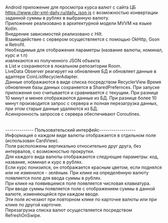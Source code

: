 Android приложение для просмотра курса валют с сайта  ЦБ
https://www.cbr-xml-daily.ru/daily_json.js 
с возможностью конвертации заданной суммы в рублях в выбранную валюту. <br />
Приложение реализовано в архитектурной модели MVVM на языке Kotlin. <br />
Внедрение зависимостей реализовано с Hilt. <br />
Взаимодействие с сервером осуществляется с помощью OkHttp, Gson и Retrofit. <br />
Необходимые для отображения параметры (название валюты, номинал, курс и т.п) <br />
извлекаются из полученного JSON объекта <br />
в List<Coin> и сохраняются в локальном репозитории Room. <br />
LiveData Observer реагирует на обновления БД и обновляет данные в адаптере CoinListRecyclerAdapter. <br />
Данные отображаются в виде списка посредством RecyclerView
Время обновления базы данных сохраняется в SharedPrefernces. При запуске приложения оно считывается и сравнивается
с текущим. При разнице 10 минут и менее отображаются данные из БД. 
При разнице более 10 минут производится запрос с сервера и полная перезагрузка данных,
при этом старые данные удаляются из БД.  <br />
Асинхронность запросов с сервера обеспечивают Coroutines. <br />
   <br />
   <br />
-------------- Пользовательский интерфейс------------------ <br />
Информация о каждом виде валюты отображается в отдельном поле (использован CardView). <br />
Поля расположены вертикально относительно друг друга, без интервалов, с возможностью прокрутки. <br />
Для каждого вида валюты отображаются следующие параметры: код, название, номинал и курс в рублях. <br />
Если курс понизился, он отображается красным цветом, если поднялся или не изменился - зелёным.
При клике на определённую валюту появляется поле для ввода суммы в рублях. <br />
При клике на появившемся поле появляется числовая клавиатура. <br />
При вводе суммы появляется поле с отображением суммы в данной валюте, изменяющейся при каждом вводе. <br />
Эти поля исчезают при повторном клике по карточке валюты или при клике по другой карточке. <br />
Перезагрузка списка валют осуществляется посредством RefreshOnSwipe. <br />

